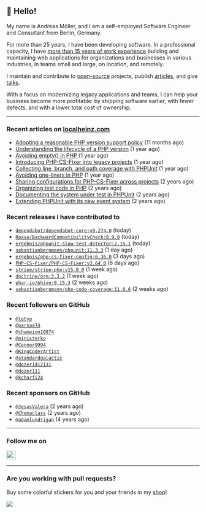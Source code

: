## :wave: Hello!

My name is Andreas Möller, and I am a self-employed Software Engineer and Consultant from Berlin, Germany.

For more than 25 years, I have been developing software. In a professional capacity, I have [more than 15 years of work experience](https://localheinz.com/work-experience/) building and maintaining web applications for organizations and businesses in various industries, in teams small and large, on location, and remotely.

I maintain and contribute to [open-source](https://localheinz.com/open-source/) projects, publish [articles](https://localheinz.com/articles/), and give [talks](https://localheinz.com/talks).

With a focus on modernizing legacy applications and teams, I can help your business become more profitable: by shipping software earlier, with fewer defects, and with a lower total cost of ownership.

<hr>

### Recent articles on [localheinz.com](https://localheinz.com/articles/)

- [Adopting a reasonable PHP version support policy](https://localheinz.com/articles/2023/09/12/adopting-a-reasonable-php-version-support-policy/) (11 months ago)
- [Understanding the lifecycle of a PHP version](https://localheinz.com/articles/2023/07/16/understanding-the-lifecycle-of-a-php-version/) (1 year ago)
- [Avoiding empty() in PHP](https://localheinz.com/articles/2023/05/10/avoiding-empty-in-php/) (1 year ago)
- [Introducing PHP-CS-Fixer into legacy projects](https://localheinz.com/articles/2023/04/10/introducing-php-cs-fixer-into-legacy-projects/) (1 year ago)
- [Collecting line, branch, and path coverage with PHPUnit](https://localheinz.com/articles/2023/03/22/collecting-line-branch-and-path-coverage-with-phpunit/) (1 year ago)
- [Avoiding one-liners in PHP](https://localheinz.com/articles/2023/03/18/avoiding-one-liners-in-php/) (1 year ago)
- [Sharing configurations for PHP-CS-Fixer across projects](https://localheinz.com/articles/2023/03/10/sharing-configurations-for-php-cs-fixer-across-projects/) (2 years ago)
- [Organizing test code in PHP](https://localheinz.com/articles/2023/03/03/organizing-test-code-in-php/) (2 years ago)
- [Documenting the system under test in PHPUnit](https://localheinz.com/articles/2023/02/22/documenting-the-system-under-test-in-phpunit/) (2 years ago)
- [Extending PHPUnit with its new event system](https://localheinz.com/articles/2023/02/14/extending-phpunit-with-its-new-event-system/) (2 years ago)

### Recent releases I have contributed to

- [`dependabot/dependabot-core:v0.274.0`](https://github.com/dependabot/dependabot-core/releases/tag/v0.274.0) (today)
- [`Roave/BackwardCompatibilityCheck:8.9.0`](https://github.com/Roave/BackwardCompatibilityCheck/releases/tag/8.9.0) (today)
- [`ergebnis/phpunit-slow-test-detector:2.15.1`](https://github.com/ergebnis/phpunit-slow-test-detector/releases/tag/2.15.1) (today)
- [`sebastianbergmann/phpunit:11.3.3`](https://github.com/sebastianbergmann/phpunit/releases/tag/11.3.3) (1 day ago)
- [`ergebnis/php-cs-fixer-config:6.36.0`](https://github.com/ergebnis/php-cs-fixer-config/releases/tag/6.36.0) (3 days ago)
- [`PHP-CS-Fixer/PHP-CS-Fixer:v3.64.0`](https://github.com/PHP-CS-Fixer/PHP-CS-Fixer/releases/tag/v3.64.0) (6 days ago)
- [`stripe/stripe-php:v15.8.0`](https://github.com/stripe/stripe-php/releases/tag/v15.8.0) (1 week ago)
- [`doctrine/orm:3.2.2`](https://github.com/doctrine/orm/releases/tag/3.2.2) (1 week ago)
- [`phar-io/phive:0.15.3`](https://github.com/phar-io/phive/releases/tag/0.15.3) (2 weeks ago)
- [`sebastianbergmann/php-code-coverage:11.0.6`](https://github.com/sebastianbergmann/php-code-coverage/releases/tag/11.0.6) (2 weeks ago)

### Recent followers on GitHub

- [`@lotyp`](https://github.com/lotyp)
- [`@parsaa74`](https://github.com/parsaa74)
- [`@champion10874`](https://github.com/champion10874)
- [`@ministerko`](https://github.com/ministerko)
- [`@Connor9994`](https://github.com/Connor9994)
- [`@KingCoderArtist`](https://github.com/KingCoderArtist)
- [`@standardgalactic`](https://github.com/standardgalactic)
- [`@dozer1412131`](https://github.com/dozer1412131)
- [`@dozer111`](https://github.com/dozer111)
- [`@kcharfi24`](https://github.com/kcharfi24)

### Recent sponsors on GitHub

- [`@JesusValera`](https://github.com/JesusValera) (2 years ago)
- [`@Chemaclass`](https://github.com/Chemaclass) (2 years ago)
- [`@adamlundrigan`](https://github.com/adamlundrigan) (4 years ago)

<hr>

### Follow me on

<p>
    <a target="_blank" href="https://twitter.com/intent/follow?screen_name=localheinz" title="Follow @localheinz on Twitter"><img src="https://cdn.jsdelivr.net/npm/simple-icons@3.9.0/icons/twitter.svg" width="24px" height="24px"></a>
</p>

<hr>

### Are you working with pull requests?

Buy some colorful stickers for you and your friends in my <a target="_blank" href="https://shop.localheinz.com" title="shop.localheinz.com">shop</a>!

[![](https://localheinz.com/permanent/img/localheinz/localheinz)](https://localheinz.com/permanent/url/localheinz/localheinz)
